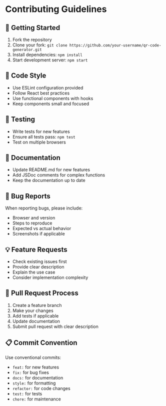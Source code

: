 # Contributing Guidelines

## 🚀 Getting Started

1. Fork the repository
2. Clone your fork: `git clone https://github.com/your-username/qr-code-generator.git`
3. Install dependencies: `npm install`
4. Start development server: `npm start`

## 📝 Code Style

- Use ESLint configuration provided
- Follow React best practices
- Use functional components with hooks
- Keep components small and focused

## 🧪 Testing

- Write tests for new features
- Ensure all tests pass: `npm test`
- Test on multiple browsers

## 📖 Documentation

- Update README.md for new features
- Add JSDoc comments for complex functions
- Keep the documentation up to date

## 🐛 Bug Reports

When reporting bugs, please include:
- Browser and version
- Steps to reproduce
- Expected vs actual behavior
- Screenshots if applicable

## 💡 Feature Requests

- Check existing issues first
- Provide clear description
- Explain the use case
- Consider implementation complexity

## 🔄 Pull Request Process

1. Create a feature branch
2. Make your changes
3. Add tests if applicable
4. Update documentation
5. Submit pull request with clear description

## 📋 Commit Convention

Use conventional commits:
- `feat:` for new features
- `fix:` for bug fixes
- `docs:` for documentation
- `style:` for formatting
- `refactor:` for code changes
- `test:` for tests
- `chore:` for maintenance
